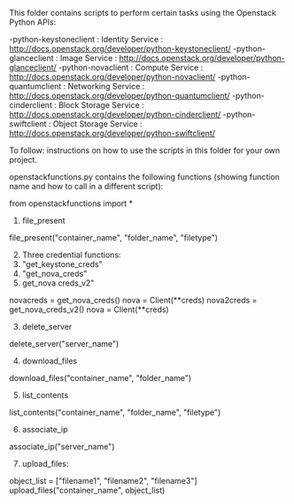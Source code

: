 This folder contains scripts to perform certain tasks using the Openstack Python APIs:
  
  -python-keystoneclient : Identity Service : http://docs.openstack.org/developer/python-keystoneclient/
  -python-glanceclient : Image Service : http://docs.openstack.org/developer/python-glanceclient/
  -python-novaclient : Compute Service : http://docs.openstack.org/developer/python-novaclient/
  -python-quantumclient : Networking Service : http://docs.openstack.org/developer/python-quantumclient/
  -python-cinderclient : Block Storage Service : http://docs.openstack.org/developer/python-cinderclient/
  -python-swiftclient : Object Storage Service : http://docs.openstack.org/developer/python-swiftclient/

To follow: instructions on how to use the scripts in this folder for your own project.

openstackfunctions.py contains the following functions (showing function name and how to call in a different script):

from openstackfunctions import *

1. file_present

file_present("container_name", "folder_name", "filetype")

2. Three credential functions:
  1. "get_keystone_creds"
  2. "get_nova_creds"
  3. get_nova creds_v2"

novacreds = get_nova_creds()
nova = Client(\*\*creds)
nova2creds = get_nova_creds_v2()
nova = Client(\*\*creds)

3. delete_server

delete_server("server_name")

4. download_files

download_files("container_name", "folder_name")

5. list_contents

list_contents("container_name", "folder_name", "filetype")

6. associate_ip

associate_ip("server_name")

7. upload_files:

object_list = ["filename1", "filename2", "filename3"]
upload_files("container_name", object_list)
